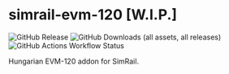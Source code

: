 # simrail-evm-120 [W.I.P.]
![GitHub Release](https://img.shields.io/github/v/release/vsumpi/simrail-evm-120)
![GitHub Downloads (all assets, all releases)](https://img.shields.io/github/downloads/vsumpi/simrail-evm-120/total)
![GitHub Actions Workflow Status](https://img.shields.io/github/actions/workflow/status/vsumpi/simrail-evm-120/ci.yml?branch=main&style=flat)

Hungarian EVM-120 addon for SimRail.